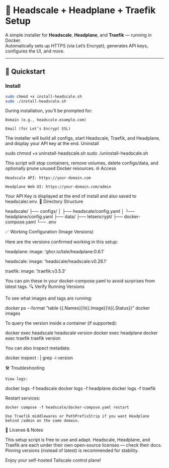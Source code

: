 # 🧠 Headscale + Headplane + Traefik Setup

A simple installer for **Headscale**, **Headplane**, and **Traefik** — running in Docker.  
Automatically sets up HTTPS (via Let’s Encrypt), generates API keys, configures the UI, and more.

---

## 🚀 Quickstart

### Install

```bash
sudo chmod +x install-headscale.sh
sudo ./install-headscale.sh
```

During installation, you’ll be prompted for:

    Domain (e.g., headscale.example.com)

    Email (for Let’s Encrypt SSL)

The installer will build all configs, start Headscale, Traefik, and Headplane, and display your API key at the end.
Uninstall

sudo chmod +x uninstall-headscale.sh
sudo ./uninstall-headscale.sh

This script will stop containers, remove volumes, delete configs/data, and optionally prune unused Docker resources.
🌐 Access

    Headscale API: https://your-domain.com

    Headplane Web UI: https://your-domain.com/admin

Your API Key is displayed at the end of install and also saved to headscale/.env.
📁 Directory Structure

headscale/
├── configs/
│   ├── headscale/config.yaml
│   └── headplane/config.yaml
├── data/
├── letsencrypt/
├── docker-compose.yaml
└── .env

✅ Working Configuration (Image Versions)

Here are the versions confirmed working in this setup:

headplane:
  image: 'ghcr.io/tale/headplane:0.6.1'

headscale:
  image: 'headscale/headscale:v0.26.1'

traefik:
  image: 'traefik:v3.5.3'

You can pin these in your docker-compose.yaml to avoid surprises from latest tags.
🔍 Verify Running Versions

To see what images and tags are running:

docker ps --format "table {{.Names}}\t{{.Image}}\t{{.Status}}"
docker images

To query the version inside a container (if supported):

docker exec headscale headscale version
docker exec headplane <version or help command>
docker exec traefik traefik version

You can also inspect metadata:

docker inspect <image-name>:<tag> | grep -i version

🛠️ Troubleshooting

    View logs:

docker logs -f headscale
docker logs -f headplane
docker logs -f traefik

Restart services:

    docker compose -f headscale/docker-compose.yaml restart

    Use Traefik middlewares or PathPrefixStrip if you want Headplane behind /admin on the same domain.

🧩 License & Notes

This setup script is free to use and adapt.
Headscale, Headplane, and Traefik are each under their own open-source licenses — check their docs.
Pinning versions (instead of latest) is recommended for stability.

Enjoy your self-hosted Tailscale control plane!

